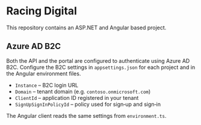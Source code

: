 # Racing Digital

This repository contains an ASP.NET and Angular based project.

## Azure AD B2C

Both the API and the portal are configured to authenticate using Azure AD B2C. Configure the B2C settings in `appsettings.json` for each project and in the Angular environment files.

- `Instance` – B2C login URL
- `Domain` – tenant domain (e.g. `contoso.onmicrosoft.com`)
- `ClientId` – application ID registered in your tenant
- `SignUpSignInPolicyId` – policy used for sign‑up and sign‑in

The Angular client reads the same settings from `environment.ts`.
